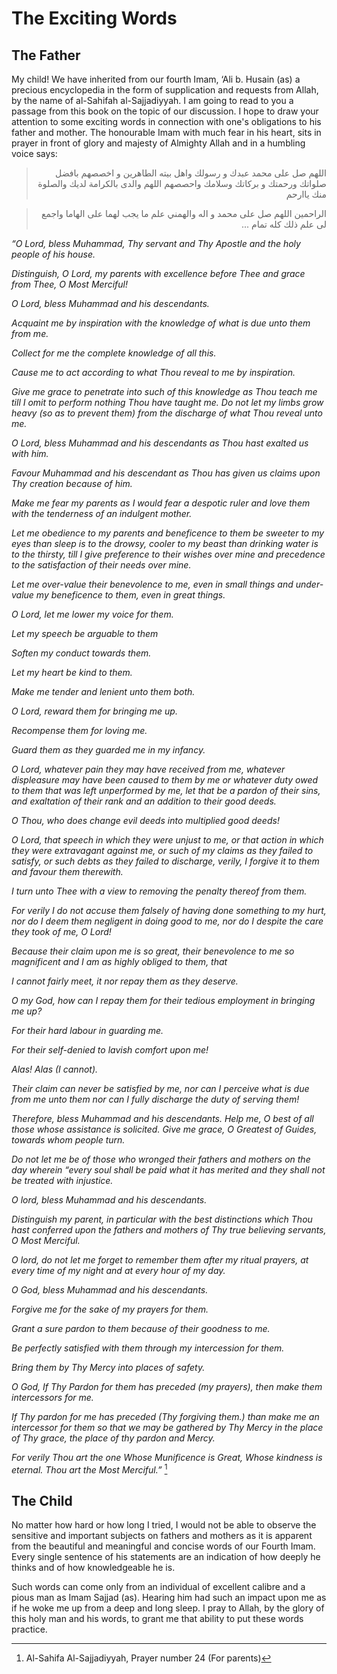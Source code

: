 The Exciting Words
==================

The Father
----------

My child! We have inherited from our fourth Imam, ‘Ali b. Husain (as) a
precious encyclopedia in the form of supplication and requests from
Allah, by the name of al-Sahifah al-Sajjadiyyah. I am going to read to
you a passage from this book on the topic of our discussion. I hope to
draw your attention to some exciting words in connection with one's
obligations to his father and mother. The honourable Imam with much fear
in his heart, sits in prayer in front of glory and majesty of Almighty
Allah and in a humbling voice says:

<blockquote dir="rtl">
  <p>
اللهم صل على محمد عبدك و رسولك واهل بيته الطاهرين و اخصصهم بافضل
صلواتك ورحمتك و بركاتك وسلامك واحصصهم اللهم والدى بالكرامة لديك
والصلوة منك ياارحم
  </p>
</blockquote>

<blockquote dir="rtl">
  <p>
الراحمين اللهم صل على محمد و اله والهمني علم ما يجب لهما على الهاما
واجمع لى علم ذلك كله تمام ...
  </p>
</blockquote>

*“O Lord, bless Muhammad, Thy servant and Thy Apostle and the holy
people of his house.*

*Distinguish, O Lord, my parents with excellence before Thee and grace
from Thee, O Most Merciful!*

*O Lord, bless Muhammad and his descendants.*

*Acquaint me by inspiration with the knowledge of what is due unto them
from me.*

*Collect for me the complete knowledge of all this.*

*Cause me to act according to what Thou reveal to me by inspiration.*

*Give me grace to penetrate into such of this knowledge as Thou teach me
till I omit to perform nothing Thou have taught me. Do not let my limbs
grow heavy (so as to prevent them) from the discharge of what Thou
reveal unto me.*

*O Lord, bless Muhammad and his descendants as Thou hast exalted us with
him.*

*Favour Muhammad and his descendant as Thou has given us claims upon Thy
creation because of him.*

*Make me fear my parents as I would fear a despotic ruler and love them
with the tenderness of an indulgent mother.*

*Let me obedience to my parents and beneficence to them be sweeter to my
eyes than sleep is to the drowsy, cooler to my beast than drinking water
is to the thirsty, till I give preference to their wishes over mine and
precedence to the satisfaction of their needs over mine.*

*Let me over-value their benevolence to me, even in small things and
under-value my beneficence to them, even in great things.*

*O Lord, let me lower my voice for them.*

*Let my speech be arguable to them*

*Soften my conduct towards them.*

*Let my heart be kind to them.*

*Make me tender and lenient unto them both.*

*O Lord, reward them for bringing me up.*

*Recompense them for loving me.*

*Guard them as they guarded me in my infancy.*

*O Lord, whatever pain they may have received from me, whatever
displeasure may have been caused to them by me or whatever duty owed to
them that was left unperformed by me, let that be a pardon of their
sins, and exaltation of their rank and an addition to their good deeds.*

*O Thou, who does change evil deeds into multiplied good deeds!*

*O Lord, that speech in which they were unjust to me, or that action in
which they were extravagant against me, or such of my claims as they
failed to satisfy, or such debts as they failed to discharge, verily, I
forgive it to them and favour them therewith.*

*I turn unto Thee with a view to removing the penalty thereof from
them.*

*For verily I do not accuse them falsely of having done something to my
hurt, nor do I deem them negligent in doing good to me, nor do I despite
the care they took of me, O Lord!*

*Because their claim upon me is so great, their benevolence to me so
magnificent and I am as highly obliged to them, that*

*I cannot fairly meet, it nor repay them as they deserve.*

*O my God, how can I repay them for their tedious employment in bringing
me up?*

*For their hard labour in guarding me.*

*For their self-denied to lavish comfort upon me!*

*Alas! Alas (I cannot).*

*Their claim can never be satisfied by me, nor can I perceive what is
due from me unto them nor can I fully discharge the duty of serving
them!*

*Therefore, bless Muhammad and his descendants. Help me, O best of all
those whose assistance is solicited. Give me grace, O Greatest of
Guides, towards whom people turn.*

*Do not let me be of those who wronged their fathers and mothers on the
day wherein “every soul shall be paid what it has merited and they shall
not be treated with injustice.*

*O lord, bless Muhammad and his descendants.*

*Distinguish my parent, in particular with the best distinctions which
Thou hast conferred upon the fathers and mothers of Thy true believing
servants, O Most Merciful.*

*O lord, do not let me forget to remember them after my ritual prayers,
at every time of my night and at every hour of my day.*

*O God, bless Muhammad and his descendants.*

*Forgive me for the sake of my prayers for them.*

*Grant a sure pardon to them because of their goodness to me.*

*Be perfectly satisfied with them through my intercession for them.*

*Bring them by Thy Mercy into places of safety.*

 *O God, If Thy Pardon for them has preceded (my prayers), then make
them intercessors for me.*

*If Thy pardon for me has preceded (Thy forgiving them.) than make me an
intercessor for them so that we may be gathered by Thy Mercy in the
place of Thy grace, the place of thy pardon and Mercy.*

*For verily Thou art the one Whose Munificence is Great, Whose kindness
is eternal. Thou art the Most Merciful.”* [^1]

The Child
---------

No matter how hard or how long I tried, I would not be able to observe
the sensitive and important subjects on fathers and mothers as it is
apparent from the beautiful and meaningful and concise words of our
Fourth Imam. Every single sentence of his statements are an indication
of how deeply he thinks and of how knowledgeable he is.

Such words can come only from an individual of excellent calibre and a
pious man as Imam Sajjad (as). Hearing him had such an impact upon me as
if he woke me up from a deep and long sleep. I pray to Allah, by the
glory of this holy man and his words, to grant me that ability to put
these words practice.

[^1]: Al-Sahifa Al-Sajjadiyyah, Prayer number 24 (For parents)


